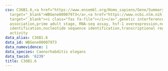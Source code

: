 ```yaml
---
csv: C36B1.6,<a href="https://www.ensembl.org/Homo_sapiens/Gene/Summary?db=core;g=WBGene00007973"
  target="_blank">WBGene00007973</a>,<a href="https://www.ncbi.nlm.nih.gov/pubmed/30894454"
  target="_blank"><i class="fas fa-file"></i></a>",genetic interference,functional
  association,prime adult stage, RNA-seq assay, hsf-1 overexpression,nucleotide sequence
  identification,nucleotide sequence identification,transcriptional regulation,up-regulates
  activity
data_alias: C36B1.6
data_id: WBGene00007973
data_numevidence: 1
data_species: Caenorhabditis elegans
data_taxid: '6239'
title: C36B1.6
---
```

